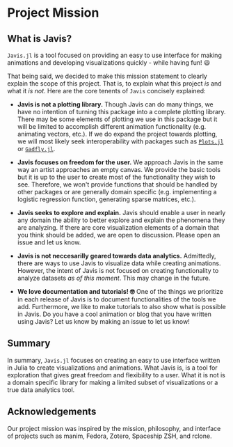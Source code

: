 # Project Mission

## What is Javis? 

`Javis.jl` is a tool focused on providing an easy to use interface for making animations and developing visualizations quickly - while having fun! :smiley:

That being said, we decided to make this mission statement to clearly explain the scope of this project. That is, to explain what this project _is_ and what it _is not_. Here are the core tenents of `Javis` concisely explained:

- **Javis is not a plotting library.** Though Javis can do many things, we have no intention of turning this package into a complete plotting library. There may be some elements of plotting we use in this package but it will be limited to accomplish different animation functionality (e.g. animating vectors, etc.). If we do expand the project towards plotting, we will most likely seek interoperability with packages such as [`Plots.jl`](https://github.com/JuliaPlots/Plots.jl) or [`Gadfly.jl`](https://github.com/GiovineItalia/Gadfly.jl).

- **Javis focuses on freedom for the user.** We approach Javis in the same way an artist approaches an empty canvas. We provide the basic tools but it is up to the user to create most of the functionality they wish to see. Therefore, we won't provide functions that should be handled by other packages or are generally domain specific (e.g. implementing a logistic regression function, generating sparse matrices, etc.). 

- **Javis seeks to explore and explain.** Javis should enable a user in nearly any domain the ability to better explore and explain the phenomena they are analyzing. If there are core visualization elements of a domain that you think should be added, we are open to discussion. Please open an issue and let us know.

- **Javis is not neccesarilly geared towards data analytics.** Admittedly, there are ways to use Javis to visualize data while creating animations. However, the intent of Javis is not focused on creating functionality to analyze datasets _as of this moment_. This may change in the future.

- **We love documentation and tutorials! 🤓** One of the things we prioritize in each release of Javis is to document functionalities of the tools we add. Furthermore, we like to make tutorials to also show what is possible in Javis. Do you have a cool animation or blog that you have written using Javis? Let us know by making an issue to let us know!

## Summary

In summary, `Javis.jl` focuses on creating an easy to use interface written in Julia to create visualizations and animations. What Javis is, is a tool for exploration that gives great freedom and flexibility to a user. What it is not is a domain specific library for making a limited subset of visualizations or a true data analytics tool.

## Acknowledgements

Our project mission was inspired by the mission, philosophy, and interface of projects such as manim, Fedora, Zotero, Spaceship ZSH, and rclone.
